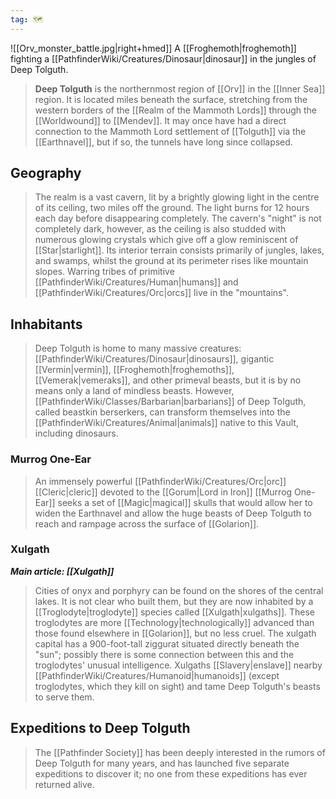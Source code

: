 ```yaml
---
tag: 🗺️
---
```

![[Orv_monster_battle.jpg|right+hmed]] 
 A [[Froghemoth|froghemoth]] fighting a [[PathfinderWiki/Creatures/Dinosaur|dinosaur]] in the jungles of Deep Tolguth.
> **Deep Tolguth** is the northernmost region of [[Orv]] in the [[Inner Sea]] region. It is located miles beneath the surface, stretching from the western borders of the [[Realm of the Mammoth Lords]] through the [[Worldwound]] to [[Mendev]]. It may once have had a direct connection to the Mammoth Lord settlement of [[Tolguth]] via the [[Earthnavel]], but if so, the tunnels have long since collapsed.



## Geography

> The realm is a vast cavern, lit by a brightly glowing light in the centre of its ceiling, two miles off the ground. The light burns for 12 hours each day before disappearing completely. The cavern's "night" is not completely dark, however, as the ceiling is also studded with numerous glowing crystals which give off a glow reminiscent of [[Star|starlight]].
> Its interior terrain consists primarily of jungles, lakes, and swamps, whilst the ground at its perimeter rises like mountain slopes. Warring tribes of primitive [[PathfinderWiki/Creatures/Human|humans]] and [[PathfinderWiki/Creatures/Orc|orcs]] live in the "mountains".


## Inhabitants

> Deep Tolguth is home to many massive creatures: [[PathfinderWiki/Creatures/Dinosaur|dinosaurs]], gigantic [[Vermin|vermin]], [[Froghemoth|froghemoths]], [[Vemerak|vemeraks]], and other primeval beasts, but it is by no means only a land of mindless beasts. However, [[PathfinderWiki/Classes/Barbarian|barbarians]] of Deep Tolguth, called beastkin berserkers, can transform themselves into the [[PathfinderWiki/Creatures/Animal|animals]] native to this Vault, including dinosaurs.


### Murrog One-Ear

> An immensely powerful [[PathfinderWiki/Creatures/Orc|orc]] [[Cleric|cleric]] devoted to the [[Gorum|Lord in Iron]] [[Murrog One-Ear]] seeks a set of [[Magic|magical]] skulls that would allow her to widen the Earthnavel and allow the huge beasts of Deep Tolguth to reach and rampage across the surface of [[Golarion]].


### Xulgath

***Main article: [[Xulgath]]***
> Cities of onyx and porphyry can be found on the shores of the central lakes. It is not clear who built them, but they are now inhabited by a [[Troglodyte|troglodyte]] species called [[Xulgath|xulgaths]]. These troglodytes are more [[Technology|technologically]] advanced than those found elsewhere in [[Golarion]], but no less cruel. The xulgath capital has a 900-foot-tall ziggurat situated directly beneath the "sun"; possibly there is some connection between this and the troglodytes' unusual intelligence. Xulgaths [[Slavery|enslave]] nearby [[PathfinderWiki/Creatures/Humanoid|humanoids]] (except troglodytes, which they kill on sight) and tame Deep Tolguth's beasts to serve them.


## Expeditions to Deep Tolguth

> The [[Pathfinder Society]] has been deeply interested in the rumors of Deep Tolguth for many years, and has launched five separate expeditions to discover it; no one from these expeditions has ever returned alive.








